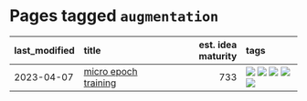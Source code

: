 # Pages tagged `augmentation`

|last_modified|title|est. idea maturity|tags
|:---|:---|---:|:---|
|2023-04-07|[micro epoch training](../micro-epoch.md)|733|[![](https://img.shields.io/badge/tag-augmentation-deeba9)](../tags/augmentation.md) [![](https://img.shields.io/badge/tag-dataset-c4fb38)](../tags/dataset.md) [![](https://img.shields.io/badge/tag-heuristics-c456a9)](../tags/heuristics.md) [![](https://img.shields.io/badge/tag-tooling-1614f8)](../tags/tooling.md) [![](https://img.shields.io/badge/tag-training-1043a5)](../tags/training.md)|